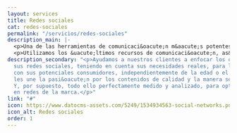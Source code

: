 ```yaml
---
layout: services
title: Redes sociales
cat: redes-sociales
permalink: "/servicios/redes-sociales"
description_main: |-
  <p>Una de las herramientas de comunicaci&oacute;n m&aacute;s potentes de la actualidad. En Munich le dotamos de un car&aacute;cter estrat&eacute;gico, imprescindible para generar marca, conversaci&oacute;n, seguidores y viralidad.</p>
  <p>Utilizamos los &uacute;ltimos recursos de comunicaci&oacute;n, as&iacute; como el storytelling para introducirnos en la mente del consumidor. El contenido interesante hace que conectemos y consigamos un match a trav&eacute;s de las historias, de las buenas historias.</p>
description_secondary: "<p>Ayudamos a nuestros clientes a enfocar los objetivos de
  sus redes sociales, teniendo en cuenta sus necesidades reales, para lograr conectar
  con sus potenciales consumidores, independientemente de la edad o el sexo, porque
  les une la pasi&oacute;n por los contenidos de calidad y la manera sencilla de consumirlos.
  Y, por supuesto, todo ello perfectamente medido y analizado, para optimizar la presencia
  en redes de la marca.</p>"
link: "#"
icon: https://www.datocms-assets.com/5249/1534934563-social-networks.png
icon_alt: Redes sociales
order: 1
---
```


